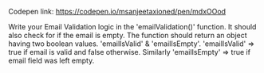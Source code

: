 Codepen link: https://codepen.io/msanjeetaxioned/pen/mdxOOod

Write your Email Validation logic in the 'emailValidation()' function. It should also check for if the email is empty. The function should return an object having two boolean values. 'emailIsValid' & 'emailIsEmpty'. 'emailIsValid' => true if email is valid and false otherwise. Similarly 'emailIsEmpty' => true if email field was left empty.
